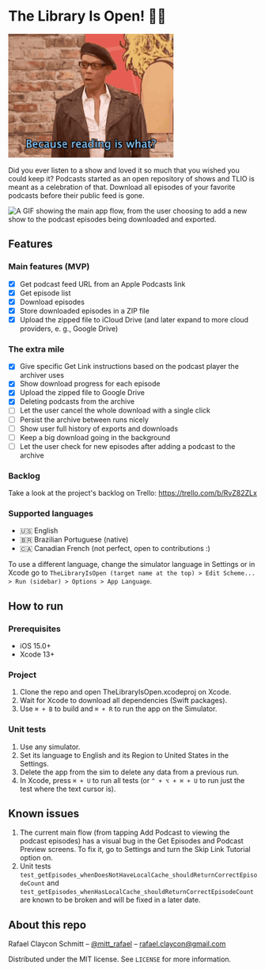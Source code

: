 # The Library Is Open! 💃🏼

![A GIF of RuPaul Charles saying: Because reading is what? Fundamental!](TheLibraryIsOpen/Resources/reading-is-fundamental.gif)

Did you ever listen to a show and loved it so much that you wished you could keep it? Podcasts started as an open repository of shows and TLIO is meant as a celebration of that. Download all episodes of your favorite podcasts before their public feed is gone.

![A GIF showing the main app flow, from the user choosing to add a new show to the podcast episodes being downloaded and exported.](TheLibraryIsOpen/Resources/main-flow.gif)

## Features

### Main features (MVP)

- [x] Get podcast feed URL from an Apple Podcasts link
- [x] Get episode list
- [x] Download episodes
- [x] Store downloaded episodes in a ZIP file
- [x] Upload the zipped file to iCloud Drive (and later expand to more cloud providers, e. g., Google Drive)

### The extra mile

- [x] Give specific Get Link instructions based on the podcast player the archiver uses
- [x] Show download progress for each episode
- [x] Upload the zipped file to Google Drive
- [x] Deleting podcasts from the archive
- [ ] Let the user cancel the whole download with a single click
- [ ] Persist the archive between runs nicely
- [ ] Show user full history of exports and downloads
- [ ] Keep a big download going in the background
- [ ] Let the user check for new episodes after adding a podcast to the archive

### Backlog

Take a look at the project's backlog on Trello: https://trello.com/b/RvZ82ZLx

### Supported languages

- 🇺🇸 English
- 🇧🇷 Brazilian Portuguese (native)
- 🇨🇦 Canadian French (not perfect, open to contributions :)

To use a different language, change the simulator language in Settings or in Xcode go to `TheLibraryIsOpen (target name at the top) > Edit Scheme... > Run (sidebar) > Options > App Language`.

## How to run

### Prerequisites

- iOS 15.0+
- Xcode 13+

### Project

1. Clone the repo and open TheLibraryIsOpen.xcodeproj on Xcode.
1. Wait for Xcode to download all dependencies (Swift packages).
1. Use `⌘ + B` to build and `⌘ + R` to run the app on the Simulator.

### Unit tests

1. Use any simulator.
1. Set its language to English and its Region to United States in the Settings.
1. Delete the app from the sim to delete any data from a previous run.
1. In Xcode, press `⌘ + U` to run all tests (or `^ + ⌥ + ⌘ + U` to run just the test where the text cursor is).

## Known issues

1. The current main flow (from tapping Add Podcast to viewing the podcast episodes) has a visual bug in the Get Episodes and Podcast Preview screens. To fix it, go to Settings and turn the Skip Link Tutorial option on.
1. Unit tests `test_getEpisodes_whenDoesNotHaveLocalCache_shouldReturnCorrectEpisodeCount` and `test_getEpisodes_whenHasLocalCache_shouldReturnCorrectEpisodeCount` are known to be broken and will be fixed in a later date.

## About this repo

Rafael Claycon Schmitt – [@mitt_rafael](https://twitter.com/mitt_rafael) – rafael.claycon@gmail.com

Distributed under the MIT license. See ``LICENSE`` for more information.
